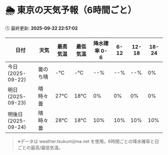 # 🌦️ 東京の天気予報（6時間ごと）

🕒 最終更新: **2025-09-22 22:57:02**

| 日付 | 天気 | 最高気温 | 最低気温 | 降水確率 0-6 | 6-12 | 12-18 | 18-24 |
|------|------|----------|----------|------------|------|------|------|
| 今日 (2025-09-22) | 曇のち晴 | -℃ | -℃ | --% | --% | --% | 0% |
| 明日 (2025-09-23) | 晴時々曇 | 27℃ | 18℃ | 0% | 0% | 0% | 0% |
| 明後日 (2025-09-24) | 晴時々曇 | 28℃ | 18℃ | 10% | 10% | 10% | 10% |

> ※データは weather.tsukumijima.net を使用。6時間ごとの降水確率と日ごとの最高/最低気温。